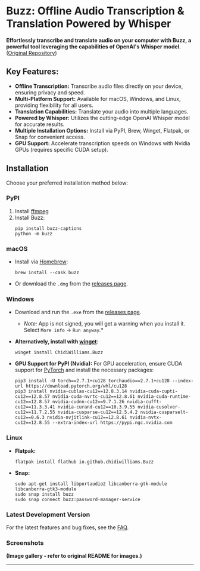 # Buzz: Offline Audio Transcription & Translation Powered by Whisper

**Effortlessly transcribe and translate audio on your computer with Buzz, a powerful tool leveraging the capabilities of OpenAI's Whisper model.** ([Original Repository](https://github.com/chidiwilliams/buzz))

## Key Features:

*   **Offline Transcription:** Transcribe audio files directly on your device, ensuring privacy and speed.
*   **Multi-Platform Support:** Available for macOS, Windows, and Linux, providing flexibility for all users.
*   **Translation Capabilities:** Translate your audio into multiple languages.
*   **Powered by Whisper:** Utilizes the cutting-edge OpenAI Whisper model for accurate results.
*   **Multiple Installation Options:** Install via PyPI, Brew, Winget, Flatpak, or Snap for convenient access.
*   **GPU Support:** Accelerate transcription speeds on Windows with Nvidia GPUs (requires specific CUDA setup).

## Installation

Choose your preferred installation method below:

### PyPI

1.  Install [ffmpeg](https://www.ffmpeg.org/download.html)
2.  Install Buzz:
    ```shell
    pip install buzz-captions
    python -m buzz
    ```

### macOS

*   Install via [Homebrew](https://brew.sh/):
    ```shell
    brew install --cask buzz
    ```

*   Or download the `.dmg` from the [releases page](https://github.com/chidiwilliams/buzz/releases/latest).

### Windows

*   Download and run the `.exe` from the [releases page](https://github.com/chidiwilliams/buzz/releases/latest).
    *   *Note:* App is not signed, you will get a warning when you install it. Select `More info` -> `Run anyway`.*

*   **Alternatively, install with [winget](https://learn.microsoft.com/en-us/windows/package-manager/winget/)**:
    ```shell
    winget install ChidiWilliams.Buzz
    ```

*   **GPU Support for PyPI (Nvidia):**
    For GPU acceleration, ensure CUDA support for [PyTorch](https://pytorch.org/get-started/locally/) and install the necessary packages:
    ```
    pip3 install -U torch==2.7.1+cu128 torchaudio==2.7.1+cu128 --index-url https://download.pytorch.org/whl/cu128
    pip3 install nvidia-cublas-cu12==12.8.3.14 nvidia-cuda-cupti-cu12==12.8.57 nvidia-cuda-nvrtc-cu12==12.8.61 nvidia-cuda-runtime-cu12==12.8.57 nvidia-cudnn-cu12==9.7.1.26 nvidia-cufft-cu12==11.3.3.41 nvidia-curand-cu12==10.3.9.55 nvidia-cusolver-cu12==11.7.2.55 nvidia-cusparse-cu12==12.5.4.2 nvidia-cusparselt-cu12==0.6.3 nvidia-nvjitlink-cu12==12.8.61 nvidia-nvtx-cu12==12.8.55 --extra-index-url https://pypi.ngc.nvidia.com
    ```

### Linux

*   **Flatpak:**
    ```shell
    flatpak install flathub io.github.chidiwilliams.Buzz
    ```

*   **Snap:**
    ```shell
    sudo apt-get install libportaudio2 libcanberra-gtk-module libcanberra-gtk3-module
    sudo snap install buzz
    sudo snap connect buzz:password-manager-service
    ```

### Latest Development Version

For the latest features and bug fixes, see the [FAQ](https://chidiwilliams.github.io/buzz/docs/faq#9-where-can-i-get-latest-development-version).

### Screenshots

**(Image gallery - refer to original README for images.)**

---